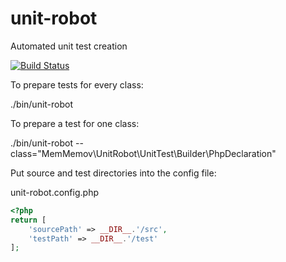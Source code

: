 # unit-robot
Automated unit test creation

[![Build Status](https://travis-ci.org/mem-memov/unit-robot.svg?branch=master)](https://travis-ci.org/mem-memov/unit-robot)

To prepare tests for every class:

./bin/unit-robot

To prepare a test for one class:

./bin/unit-robot --class="MemMemov\UnitRobot\UnitTest\Builder\PhpDeclaration"

Put source and test directories into the config file:

unit-robot.config.php

```php
<?php
return [
    'sourcePath' => __DIR__.'/src',
    'testPath' => __DIR__.'/test'
];
```
